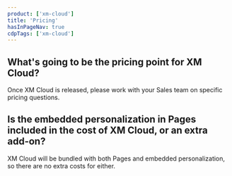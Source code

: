```yaml
---
product: ['xm-cloud']
title: 'Pricing'
hasInPageNav: true
cdpTags: ['xm-cloud']
---
```


## What's going to be the pricing point for XM Cloud?

Once XM Cloud is released, please work with your Sales team on specific pricing questions.

## Is the embedded personalization in Pages included in the cost of XM Cloud, or an extra add-on?

XM Cloud will be bundled with both Pages and embedded personalization, so there are no extra costs for either.
